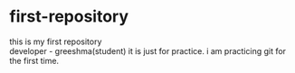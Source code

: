 # first-repository
this is my first repository
<br>
developer - greeshma(student)
it is just for practice. 
i am practicing git for the first time.
 
